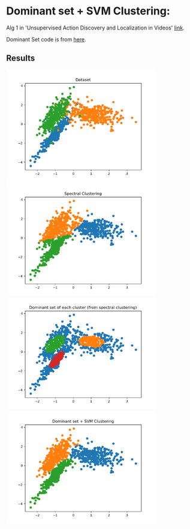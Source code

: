 Dominant set + SVM Clustering:
============

Alg 1 in 'Unsupervised Action Discovery and Localization in Videos' [link](http://crcv.ucf.edu/papers/iccv17/Soomro_ICCV17.pdf).

Dominant Set code is from [here](https://github.com/emanuele/dominant_set).

## Results
<img src="dataset.png" alt="drawing" width="400"/>
<img src="SpectralClustering.png" alt="drawing" width="400"/>
<img src="DS.png" alt="drawing" width="400"/>
<img src="DS-SVM.png" alt="drawing" width="400"/>
